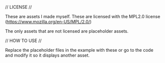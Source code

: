 // LICENSE //

These are assets I made myself. These are licensed
with the MPL2.0 license (https://www.mozilla.org/en-US/MPL/2.0/)

The only assets that are not licensed are placeholder
assets.

// HOW TO USE //

Replace the placeholder files in the example
with these or go to the code and modify 
it so it displays another asset.
